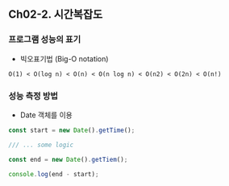 ## Ch02-2. 시간복잡도

### 프로그램 성능의 표기

- 빅오표기법 (Big-O notation)

`O(1) < O(log n) < O(n) < O(n log n) < O(n2) < O(2n) < O(n!)`

### 성능 측정 방법

- Date 객체를 이용

```javascript
const start = new Date().getTime();

/// ... some logic

const end = new Date().getTiem();

console.log(end - start);
```

